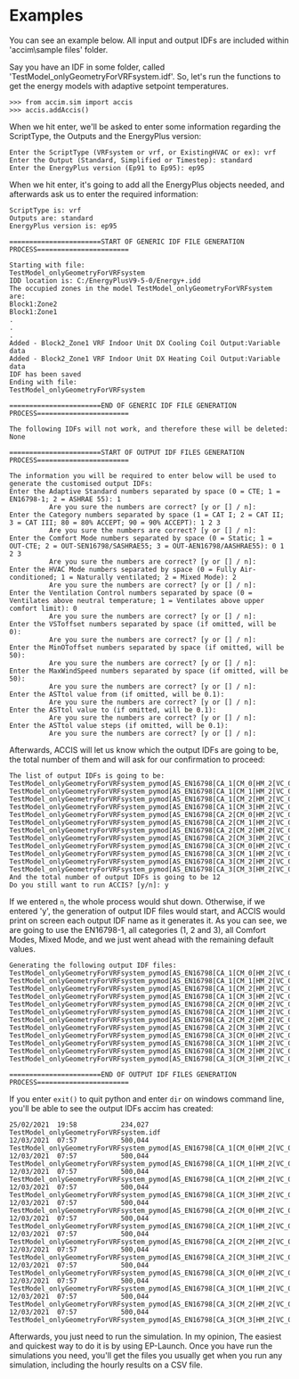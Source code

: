 # Examples

You can see an example below. All input and output IDFs are included within 'accim\sample files\' folder.


Say you have an IDF in some folder, called 'TestModel_onlyGeometryForVRFsystem.idf'. So, let's run the functions to get the energy models with adaptive setpoint temperatures.

```
>>> from accim.sim import accis
>>> accis.addAccis()
```
When we hit enter, we'll be asked to enter some information regarding the ScriptType, the Outputs and the EnergyPlus version:
```
Enter the ScriptType (VRFsystem or vrf, or ExistingHVAC or ex): vrf
Enter the Output (Standard, Simplified or Timestep): standard
Enter the EnergyPlus version (Ep91 to Ep95): ep95
```
When we hit enter, it's going to add all the EnergyPlus objects needed, and afterwards ask us to enter the required information:
```
ScriptType is: vrf
Outputs are: standard
EnergyPlus version is: ep95

=======================START OF GENERIC IDF FILE GENERATION PROCESS=======================

Starting with file:
TestModel_onlyGeometryForVRFsystem
IDD location is: C:/EnergyPlusV9-5-0/Energy+.idd
The occupied zones in the model TestModel_onlyGeometryForVRFsystem are:
Block1:Zone2
Block1:Zone1
.
.
.
Added - Block2_Zone1 VRF Indoor Unit DX Cooling Coil Output:Variable data
Added - Block2_Zone1 VRF Indoor Unit DX Heating Coil Output:Variable data
IDF has been saved
Ending with file:
TestModel_onlyGeometryForVRFsystem

=======================END OF GENERIC IDF FILE GENERATION PROCESS=======================

The following IDFs will not work, and therefore these will be deleted:
None

=======================START OF OUTPUT IDF FILES GENERATION PROCESS=======================

The information you will be required to enter below will be used to generate the customised output IDFs:
Enter the Adaptive Standard numbers separated by space (0 = CTE; 1 = EN16798-1; 2 = ASHRAE 55): 1
          Are you sure the numbers are correct? [y or [] / n]:
Enter the Category numbers separated by space (1 = CAT I; 2 = CAT II; 3 = CAT III; 80 = 80% ACCEPT; 90 = 90% ACCEPT): 1 2 3
          Are you sure the numbers are correct? [y or [] / n]:
Enter the Comfort Mode numbers separated by space (0 = Static; 1 = OUT-CTE; 2 = OUT-SEN16798/SASHRAE55; 3 = OUT-AEN16798/AASHRAE55): 0 1 2 3
          Are you sure the numbers are correct? [y or [] / n]:
Enter the HVAC Mode numbers separated by space (0 = Fully Air-conditioned; 1 = Naturally ventilated; 2 = Mixed Mode): 2
          Are you sure the numbers are correct? [y or [] / n]:
Enter the Ventilation Control numbers separated by space (0 = Ventilates above neutral temperature; 1 = Ventilates above upper comfort limit): 0
          Are you sure the numbers are correct? [y or [] / n]:
Enter the VSToffset numbers separated by space (if omitted, will be 0):
          Are you sure the numbers are correct? [y or [] / n]:
Enter the MinOToffset numbers separated by space (if omitted, will be 50):
          Are you sure the numbers are correct? [y or [] / n]:
Enter the MaxWindSpeed numbers separated by space (if omitted, will be 50):
          Are you sure the numbers are correct? [y or [] / n]:
Enter the ASTtol value from (if omitted, will be 0.1):
          Are you sure the numbers are correct? [y or [] / n]:
Enter the ASTtol value to (if omitted, will be 0.1):
          Are you sure the numbers are correct? [y or [] / n]:
Enter the ASTtol value steps (if omitted, will be 0.1):
          Are you sure the numbers are correct? [y or [] / n]:

```
Afterwards, ACCIS will let us know which the output IDFs are going to be, the total number of them and will ask for our confirmation to proceed:
```
The list of output IDFs is going to be:
TestModel_onlyGeometryForVRFsystem_pymod[AS_EN16798[CA_1[CM_0[HM_2[VC_0[VO_0.0[MT_50.0[MW_50.0[AT_0.1.idf
TestModel_onlyGeometryForVRFsystem_pymod[AS_EN16798[CA_1[CM_1[HM_2[VC_0[VO_0.0[MT_50.0[MW_50.0[AT_0.1.idf
TestModel_onlyGeometryForVRFsystem_pymod[AS_EN16798[CA_1[CM_2[HM_2[VC_0[VO_0.0[MT_50.0[MW_50.0[AT_0.1.idf
TestModel_onlyGeometryForVRFsystem_pymod[AS_EN16798[CA_1[CM_3[HM_2[VC_0[VO_0.0[MT_50.0[MW_50.0[AT_0.1.idf
TestModel_onlyGeometryForVRFsystem_pymod[AS_EN16798[CA_2[CM_0[HM_2[VC_0[VO_0.0[MT_50.0[MW_50.0[AT_0.1.idf
TestModel_onlyGeometryForVRFsystem_pymod[AS_EN16798[CA_2[CM_1[HM_2[VC_0[VO_0.0[MT_50.0[MW_50.0[AT_0.1.idf
TestModel_onlyGeometryForVRFsystem_pymod[AS_EN16798[CA_2[CM_2[HM_2[VC_0[VO_0.0[MT_50.0[MW_50.0[AT_0.1.idf
TestModel_onlyGeometryForVRFsystem_pymod[AS_EN16798[CA_2[CM_3[HM_2[VC_0[VO_0.0[MT_50.0[MW_50.0[AT_0.1.idf
TestModel_onlyGeometryForVRFsystem_pymod[AS_EN16798[CA_3[CM_0[HM_2[VC_0[VO_0.0[MT_50.0[MW_50.0[AT_0.1.idf
TestModel_onlyGeometryForVRFsystem_pymod[AS_EN16798[CA_3[CM_1[HM_2[VC_0[VO_0.0[MT_50.0[MW_50.0[AT_0.1.idf
TestModel_onlyGeometryForVRFsystem_pymod[AS_EN16798[CA_3[CM_2[HM_2[VC_0[VO_0.0[MT_50.0[MW_50.0[AT_0.1.idf
TestModel_onlyGeometryForVRFsystem_pymod[AS_EN16798[CA_3[CM_3[HM_2[VC_0[VO_0.0[MT_50.0[MW_50.0[AT_0.1.idf
And the total number of output IDFs is going to be 12
Do you still want to run ACCIS? [y/n]: y
```
If we entered `n`, the whole process would shut down. Otherwise, if we entered 'y', the generation of output IDF files would start, and ACCIS would print on screen each output IDF name as it generates it. 
As you can see, we are going to use the EN16798-1, all categories (1, 2 and 3), all Comfort Modes, Mixed Mode, and we just went ahead with the remaining default values.
```
Generating the following output IDF files:
TestModel_onlyGeometryForVRFsystem_pymod[AS_EN16798[CA_1[CM_0[HM_2[VC_0[VO_0.0[MT_50.0[MW_50.0[AT_0.1.idf
TestModel_onlyGeometryForVRFsystem_pymod[AS_EN16798[CA_1[CM_1[HM_2[VC_0[VO_0.0[MT_50.0[MW_50.0[AT_0.1.idf
TestModel_onlyGeometryForVRFsystem_pymod[AS_EN16798[CA_1[CM_2[HM_2[VC_0[VO_0.0[MT_50.0[MW_50.0[AT_0.1.idf
TestModel_onlyGeometryForVRFsystem_pymod[AS_EN16798[CA_1[CM_3[HM_2[VC_0[VO_0.0[MT_50.0[MW_50.0[AT_0.1.idf
TestModel_onlyGeometryForVRFsystem_pymod[AS_EN16798[CA_2[CM_0[HM_2[VC_0[VO_0.0[MT_50.0[MW_50.0[AT_0.1.idf
TestModel_onlyGeometryForVRFsystem_pymod[AS_EN16798[CA_2[CM_1[HM_2[VC_0[VO_0.0[MT_50.0[MW_50.0[AT_0.1.idf
TestModel_onlyGeometryForVRFsystem_pymod[AS_EN16798[CA_2[CM_2[HM_2[VC_0[VO_0.0[MT_50.0[MW_50.0[AT_0.1.idf
TestModel_onlyGeometryForVRFsystem_pymod[AS_EN16798[CA_2[CM_3[HM_2[VC_0[VO_0.0[MT_50.0[MW_50.0[AT_0.1.idf
TestModel_onlyGeometryForVRFsystem_pymod[AS_EN16798[CA_3[CM_0[HM_2[VC_0[VO_0.0[MT_50.0[MW_50.0[AT_0.1.idf
TestModel_onlyGeometryForVRFsystem_pymod[AS_EN16798[CA_3[CM_1[HM_2[VC_0[VO_0.0[MT_50.0[MW_50.0[AT_0.1.idf
TestModel_onlyGeometryForVRFsystem_pymod[AS_EN16798[CA_3[CM_2[HM_2[VC_0[VO_0.0[MT_50.0[MW_50.0[AT_0.1.idf
TestModel_onlyGeometryForVRFsystem_pymod[AS_EN16798[CA_3[CM_3[HM_2[VC_0[VO_0.0[MT_50.0[MW_50.0[AT_0.1.idf

=======================END OF OUTPUT IDF FILES GENERATION PROCESS=======================
```
If you enter `exit()` to quit python and enter `dir` on windows command line, you'll be able to see the output IDFs accim has created:
```
25/02/2021  19:58           234,027 TestModel_onlyGeometryForVRFsystem.idf
12/03/2021  07:57           500,044 TestModel_onlyGeometryForVRFsystem_pymod[AS_EN16798[CA_1[CM_0[HM_2[VC_0[VO_0.0[MT_50.0[MW_50.0[AT_0.1.idf
12/03/2021  07:57           500,044 TestModel_onlyGeometryForVRFsystem_pymod[AS_EN16798[CA_1[CM_1[HM_2[VC_0[VO_0.0[MT_50.0[MW_50.0[AT_0.1.idf
12/03/2021  07:57           500,044 TestModel_onlyGeometryForVRFsystem_pymod[AS_EN16798[CA_1[CM_2[HM_2[VC_0[VO_0.0[MT_50.0[MW_50.0[AT_0.1.idf
12/03/2021  07:57           500,044 TestModel_onlyGeometryForVRFsystem_pymod[AS_EN16798[CA_1[CM_3[HM_2[VC_0[VO_0.0[MT_50.0[MW_50.0[AT_0.1.idf
12/03/2021  07:57           500,044 TestModel_onlyGeometryForVRFsystem_pymod[AS_EN16798[CA_2[CM_0[HM_2[VC_0[VO_0.0[MT_50.0[MW_50.0[AT_0.1.idf
12/03/2021  07:57           500,044 TestModel_onlyGeometryForVRFsystem_pymod[AS_EN16798[CA_2[CM_1[HM_2[VC_0[VO_0.0[MT_50.0[MW_50.0[AT_0.1.idf
12/03/2021  07:57           500,044 TestModel_onlyGeometryForVRFsystem_pymod[AS_EN16798[CA_2[CM_2[HM_2[VC_0[VO_0.0[MT_50.0[MW_50.0[AT_0.1.idf
12/03/2021  07:57           500,044 TestModel_onlyGeometryForVRFsystem_pymod[AS_EN16798[CA_2[CM_3[HM_2[VC_0[VO_0.0[MT_50.0[MW_50.0[AT_0.1.idf
12/03/2021  07:57           500,044 TestModel_onlyGeometryForVRFsystem_pymod[AS_EN16798[CA_3[CM_0[HM_2[VC_0[VO_0.0[MT_50.0[MW_50.0[AT_0.1.idf
12/03/2021  07:57           500,044 TestModel_onlyGeometryForVRFsystem_pymod[AS_EN16798[CA_3[CM_1[HM_2[VC_0[VO_0.0[MT_50.0[MW_50.0[AT_0.1.idf
12/03/2021  07:57           500,044 TestModel_onlyGeometryForVRFsystem_pymod[AS_EN16798[CA_3[CM_2[HM_2[VC_0[VO_0.0[MT_50.0[MW_50.0[AT_0.1.idf
12/03/2021  07:57           500,044 TestModel_onlyGeometryForVRFsystem_pymod[AS_EN16798[CA_3[CM_3[HM_2[VC_0[VO_0.0[MT_50.0[MW_50.0[AT_0.1.idf

```
Afterwards, you just need to run the simulation. In my opinion, The easiest and quickest way to do it is by using EP-Launch. Once you have run the simulations you need, you'll get the files you usually get when you run any simulation, including the hourly results on a CSV file.
